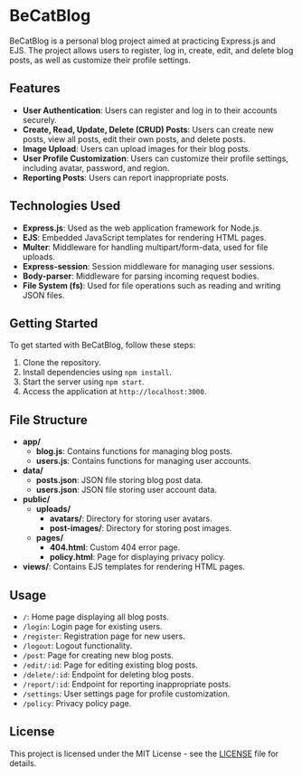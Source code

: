 # BeCatBlog

BeCatBlog is a personal blog project aimed at practicing Express.js and EJS. The project allows users to register, log in, create, edit, and delete blog posts, as well as customize their profile settings.

## Features

- **User Authentication**: Users can register and log in to their accounts securely.
- **Create, Read, Update, Delete (CRUD) Posts**: Users can create new posts, view all posts, edit their own posts, and delete posts.
- **Image Upload**: Users can upload images for their blog posts.
- **User Profile Customization**: Users can customize their profile settings, including avatar, password, and region.
- **Reporting Posts**: Users can report inappropriate posts.

## Technologies Used

- **Express.js**: Used as the web application framework for Node.js.
- **EJS**: Embedded JavaScript templates for rendering HTML pages.
- **Multer**: Middleware for handling multipart/form-data, used for file uploads.
- **Express-session**: Session middleware for managing user sessions.
- **Body-parser**: Middleware for parsing incoming request bodies.
- **File System (fs)**: Used for file operations such as reading and writing JSON files.

## Getting Started

To get started with BeCatBlog, follow these steps:

1. Clone the repository.
2. Install dependencies using `npm install`.
3. Start the server using `npm start`.
4. Access the application at `http://localhost:3000`.

## File Structure

- **app/**
  - **blog.js**: Contains functions for managing blog posts.
  - **users.js**: Contains functions for managing user accounts.
- **data/**
  - **posts.json**: JSON file storing blog post data.
  - **users.json**: JSON file storing user account data.
- **public/**
  - **uploads/**
    - **avatars/**: Directory for storing user avatars.
    - **post-images/**: Directory for storing post images.
  - **pages/**
    - **404.html**: Custom 404 error page.
    - **policy.html**: Page for displaying privacy policy.
- **views/**: Contains EJS templates for rendering HTML pages.

## Usage

- `/`: Home page displaying all blog posts.
- `/login`: Login page for existing users.
- `/register`: Registration page for new users.
- `/logout`: Logout functionality.
- `/post`: Page for creating new blog posts.
- `/edit/:id`: Page for editing existing blog posts.
- `/delete/:id`: Endpoint for deleting blog posts.
- `/report/:id`: Endpoint for reporting inappropriate posts.
- `/settings`: User settings page for profile customization.
- `/policy`: Privacy policy page.

## License

This project is licensed under the MIT License - see the [LICENSE](LICENSE) file for details.
